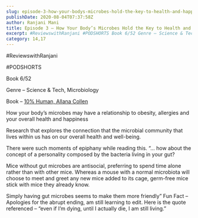 ```yaml
---
slug: episode-3-how-your-bodys-microbes-hold-the-key-to-health-and-happiness-2
publishDate: 2020-08-04T07:37:58Z
author: Ranjani Mani
title: Episode 3 – How Your Body’s Microbes Hold the Key to Health and Happiness 
excerpt: #ReviewswithRanjani #PODSHORTS Book 6/52 Genre – Science & Tech, Microbiology Book – 10% Human, Allana Collen How your body’s microbes may have a relationship to obesity, allergies and your overall health and happiness Research that explores the connection that the microbial community that lives within us has on our overall health and well-being. There were  ... 
category: 14,17
---
```


#ReviewswithRanjani

#PODSHORTS

Book 6/52

Genre – Science & Tech, Microbiology

Book – [10% Human, Allana Collen](https://www.amazon.in/10-Human-Microbes-Health-Happiness-ebook/dp/B00O0FY5TI)

How your body’s microbes may have a relationship to obesity, allergies and your overall health and happiness  

Research that explores the connection that the microbial community that lives within us has on our overall health and well-being. 

There were such moments of epiphany while reading this. “… how about the concept of a personality composed by the bacteria living in your gut? 

Mice without gut microbes are antisocial, preferring to spend time alone rather than with other mice. Whereas a mouse with a normal microbiota will choose to meet and greet any new mice added to its cage, germ-free mice stick with mice they already know. 

Simply having gut microbes seems to make them more friendly” Fun Fact – Apologies for the abrupt ending, am still learning to edit. Here is the quote referenced – “even if I’m dying, until I actually die, I am still living.”